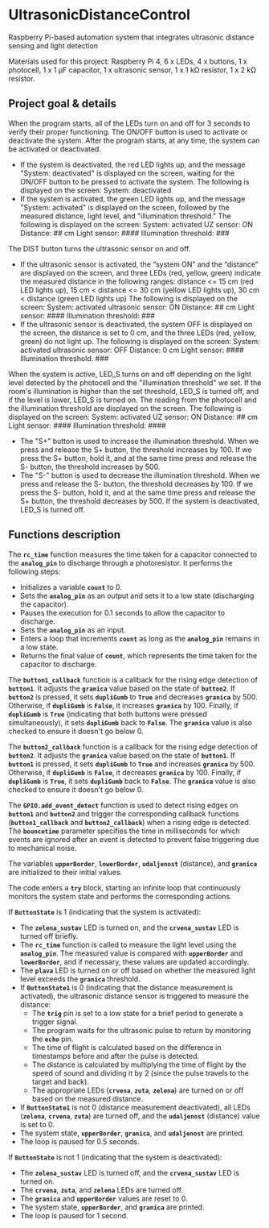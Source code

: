 # UltrasonicDistanceControl
Raspberry Pi-based automation system that integrates ultrasonic distance sensing and light detection

Materials used for this project: Raspberry Pi 4, 6 x LEDs, 4 x buttons, 1 x photocell, 1 x 1 μF capacitor, 1 x ultrasonic sensor, 1 x 1 kΩ resistor, 1 x 2 kΩ resistor.

## Project goal & details

When the program starts, all of the LEDs turn on and off for 3 seconds to verify their proper functioning. The ON/OFF button is used to activate or deactivate the system. After the program starts, at any time, the system can be activated or deactivated.

- If the system is deactivated, the red LED lights up, and the message "System: deactivated" is displayed on the screen, waiting for the ON/OFF button to be pressed to activate the system. The following is displayed on the screen:
System: deactivated
- If the system is activated, the green LED lights up, and the message "System: activated" is displayed on the screen, followed by the measured distance, light level, and "illumination threshold."
The following is displayed on the screen:
System: activated UZ sensor: ON Distance: ## cm Light sensor: #### Illumination threshold: ###

The DIST button turns the ultrasonic sensor on and off.

- If the ultrasonic sensor is activated, the “system ON” and the “distance” are displayed on the screen, and three LEDs (red, yellow, green) indicate the measured distance in the following ranges:
distance <= 15 cm (red LED lights up), 15 cm < distance <= 30 cm (yellow LED lights up), 30 cm < distance (green LED lights up)
The following is displayed on the screen:
System: activated ultrasonic sensor: ON Distance: ## cm Light sensor: #### Illumination threshold: ###
- If the ultrasonic sensor is deactivated, the system OFF is displayed on the screen, the distance is set to 0 cm, and the three LEDs (red, yellow, green) do not light up.
The following is displayed on the screen:
System: activated ultrasonic sensor: OFF Distance: 0 cm Light sensor: #### Illumination threshold: ###

When the system is active, LED_S turns on and off depending on the light level detected by the photocell and the "illumination threshold" we set. If the room's illumination is higher than the set threshold, LED_S is turned off, and if the level is lower, LED_S is turned on. The reading from the photocell and the illumination threshold are displayed on the screen.
The following is displayed on the screen:
System: activated UZ sensor: ON Distance: ## cm Light sensor: #### Illumination threshold: ####

- The "S+" button is used to increase the illumination threshold. When we press and release the S+ button, the threshold increases by 100. If we press the S+ button, hold it, and at the same time press and release the S- button, the threshold increases by 500.
- The "S-" button is used to decrease the illumination threshold. When we press and release the S- button, the threshold decreases by 100. If we press the S- button, hold it, and at the same time press and release the S+ button, the threshold decreases by 500.
If the system is deactivated, LED_S is turned off.

## Functions description

The **`rc_time`** function measures the time taken for a capacitor connected to the **`analog_pin`** to discharge through a photoresistor. It performs the following steps:

- Initializes a variable **`count`** to 0.
- Sets the **`analog_pin`** as an output and sets it to a low state (discharging the capacitor).
- Pauses the execution for 0.1 seconds to allow the capacitor to discharge.
- Sets the **`analog_pin`** as an input.
- Enters a loop that increments **`count`** as long as the **`analog_pin`** remains in a low state.
- Returns the final value of **`count`**, which represents the time taken for the capacitor to discharge.

The **`button1_callback`** function is a callback for the rising edge detection of **`button1`**. It adjusts the **`granica`** value based on the state of **`button2`**. If **`button2`** is pressed, it sets **`dupliGumb`** to **`True`** and decreases **`granica`** by 500. Otherwise, if **`dupliGumb`** is **`False`**, it increases **`granica`** by 100. Finally, if **`dupliGumb`** is **`True`** (indicating that both buttons were pressed simultaneously), it sets **`dupliGumb`** back to **`False`**. The **`granica`** value is also checked to ensure it doesn't go below 0.

The **`button2_callback`** function is a callback for the rising edge detection of **`button2`**. It adjusts the **`granica`** value based on the state of **`button1`**. If **`button1`** is pressed, it sets **`dupliGumb`** to **`True`** and increases **`granica`** by 500. Otherwise, if **`dupliGumb`** is **`False`**, it decreases **`granica`** by 100. Finally, if **`dupliGumb`** is **`True`**, it sets **`dupliGumb`** back to **`False`**. The **`granica`** value is also checked to ensure it doesn't go below 0.

The **`GPIO.add_event_detect`** function is used to detect rising edges on **`button1`** and **`button2`** and trigger the corresponding callback functions (**`button1_callback`** and **`button2_callback`**) when a rising edge is detected. The **`bouncetime`** parameter specifies the time in milliseconds for which events are ignored after an event is detected to prevent false triggering due to mechanical noise.

The variables **`upperBorder`**, **`lowerBorder`**, **`udaljenost`** (distance), and **`granica`** are initialized to their initial values.

The code enters a **`try`** block, starting an infinite loop that continuously monitors the system state and performs the corresponding actions.

If **`ButtonState`** is 1 (indicating that the system is activated):

- The **`zelena_sustav`** LED is turned on, and the **`crvena_sustav`** LED is turned off briefly.
- The **`rc_time`** function is called to measure the light level using the **`analog_pin`**. The measured value is compared with **`upperBorder`** and **`lowerBorder`**, and if necessary, these values are updated accordingly.
- The **`plava`** LED is turned on or off based on whether the measured light level exceeds the **`granica`** threshold.
- If **`ButtonState1`** is 0 (indicating that the distance measurement is activated), the ultrasonic distance sensor is triggered to measure the distance:
    - The **`trig`** pin is set to a low state for a brief period to generate a trigger signal.
    - The program waits for the ultrasonic pulse to return by monitoring the **`echo`** pin.
    - The time of flight is calculated based on the difference in timestamps before and after the pulse is detected.
    - The distance is calculated by multiplying the time of flight by the speed of sound and dividing it by 2 (since the pulse travels to the target and back).
    - The appropriate LEDs (**`crvena`**, **`zuta`**, **`zelena`**) are turned on or off based on the measured distance.
- If **`ButtonState1`** is not 0 (distance measurement deactivated), all LEDs (**`zelena`**, **`crvena`**, **`zuta`**) are turned off, and the **`udaljenost`** (distance) value is set to 0.
- The system state, **`upperBorder`**, **`granica`**, and **`udaljenost`** are printed.
- The loop is paused for 0.5 seconds.

If **`ButtonState`** is not 1 (indicating that the system is deactivated):

- The **`zelena_sustav`** LED is turned off, and the **`crvena_sustav`** LED is turned on.
- The **`crvena`**, **`zuta`**, and **`zelena`** LEDs are turned off.
- The **`granica`** and **`upperBorder`** values are reset to 0.
- The system state, **`upperBorder`**, and **`granica`** are printed.
- The loop is paused for 1 second.
